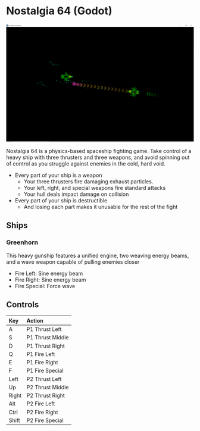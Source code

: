 # Nostalgia 64 (Godot)
![](Nostalgia64Preview.png)

Nostalgia 64 is a physics-based spaceship fighting game. Take control of a heavy ship with three thrusters and three weapons, and avoid spinning out of control as you struggle against enemies in the cold, hard void.

- Every part of your ship is a weapon
  - Your three thrusters fire damaging exhaust particles.
  - Your left, right, and special weapons fire standard attacks
  - Your hull deals impact damage on collision
- Every part of your ship is destructible
  - And losing each part makes it unusable for the rest of the fight
  
## Ships
### Greenhorn
This heavy gunship features a unified engine, two weaving energy beams, and a wave weapon capable of pulling enemies closer

- Fire Left: Sine energy beam
- Fire Right: Sine energy beam
- Fire Special: Force wave
  
## Controls
| Key   | Action |
| :---- | :----  |
| A     | P1 Thrust Left |
| S     | P1 Thrust Middle |
| D     | P1 Thrust Right |
| Q     | P1 Fire Left |
| E     | P1 Fire Right |
| F     | P1 Fire Special |
| Left  | P2 Thrust Left |
| Up    | P2 Thrust Middle |
| Right | P2 Thrust Right |
| Alt   | P2 Fire Left |
| Ctrl  | P2 Fire Right |
| Shift | P2 Fire Special |
        

